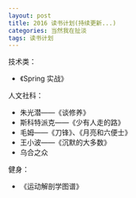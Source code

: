 ```yaml
---
layout: post
title: 2016 读书计划(持续更新...)
categories: 当然我在扯淡
tags: 读书计划
---
```


技术类：

* 《Spring 实战》 

人文社科：

* 朱光潜——《谈修养》
* 斯科特派克——《少有人走的路》
* 毛姆——《刀锋》、《月亮和六便士》
* 王小波——《沉默的大多数》
* 乌合之众

健身：

* 《运动解剖学图谱》